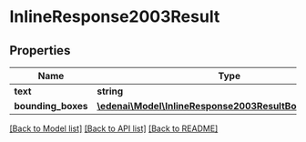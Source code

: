 # InlineResponse2003Result

## Properties
Name | Type | Description | Notes
------------ | ------------- | ------------- | -------------
**text** | **string** |  | [optional] 
**bounding_boxes** | [**\edenai\Model\InlineResponse2003ResultBoundingBoxes[]**](InlineResponse2003ResultBoundingBoxes.md) |  | [optional] 

[[Back to Model list]](../README.md#documentation-for-models) [[Back to API list]](../README.md#documentation-for-api-endpoints) [[Back to README]](../README.md)


